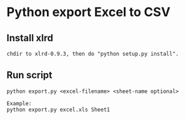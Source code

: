 # Python export Excel to CSV

## Install xlrd
    chdir to xlrd-0.9.3, then do "python setup.py install".

## Run script
    python export.py <excel-filename> <sheet-name optional>
    
    Example: 
    python export.py excel.xls Sheet1